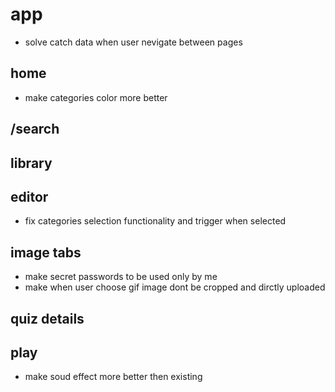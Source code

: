 # app

- solve catch data when user nevigate between pages

## home

- make categories color more better

## /search

## library

## editor

- fix categories selection functionality and trigger when selected

## image tabs

- make secret passwords to be used only by me
- make when user choose gif image dont be cropped and dirctly uploaded

## quiz details

## play

- make soud effect more better then existing
